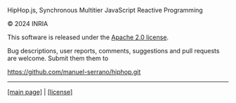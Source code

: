<!-- ${ var doc = require( "hopdoc" ) } 
${ var config = require( hop.config ) }
${ var xml = require( config.docDir + "/xml.js" ) }
${ var cfg = require( "./doc.json" ) }
${ var pkg = require( "../package.json" ) } -->

HipHop.js, Synchronous Multitier JavaScript Reactive Programming
       
&copy; 2024 INRIA

This software is released under the [Apache 2.0 license](https://apache.org/licenses/LICENSE-2.0).

Bug descriptions, user reports, comments, suggestions and
pull requests are welcome. Submit them them to

https://github.com/manuel-serrano/hiphop.git


- - - - - - - - - - - - - - - - - - - - - - - - - - - 
[[main page]](./README.md) | [[license]](./license.md)
